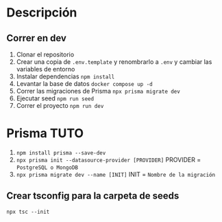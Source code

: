# Descripción

## Correr en dev

1. Clonar el repositorio
2. Crear una copia de `.env.template` y renombrarlo a `.env` y cambiar las variables de entorno
3. Instalar dependencias `npm install`
4. Levantar la base de datos `docker compose up -d`
5. Correr las migraciones de Prisma `npx prisma migrate dev`
6. Ejecutar seed `npm run seed`
7. Correr el proyecto `npm run dev`

# Prisma TUTO

1. `npm install prisma --save-dev`
2. `npx prisma init --datasource-provider [PROVIDER]` PROVIDER = `PostgreSQL o MongoDB`
3. `npx prisma migrate dev --name [INIT]` INIT = `Nombre de la migración`

## Crear tsconfig para la carpeta de seeds

`npx tsc --init`

